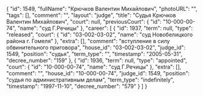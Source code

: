 {
    "id": 1549,
    "fullName": "Крючков Валентин Михайлович",
    "photoURL": "",
    "tags": [],
    "comment": "",
    "layout": "judge",
    "title": "Судья Крючков Валентин Михайлович",
    "court": null,
    "previousCourt": {
        "id": "10-000-00-74",
        "name": "суд Г.Речицы"
    },
    "career": [
        {
            "id": 1937,
            "term": null,
            "type": "released",
            "court": {
                "id": "03-002-03-02",
                "name": "суд Новобелицкого района г. Гомеля"
            },
            "extra": [],
            "comment": "вступление в силу обвинительного приговора",
            "house_id": "03-002-03-02",
            "judge_id": 1549,
            "position": "судья",
            "term_type": "",
            "timestamp": "2005-05-31",
            "decree_number": "159"
        },
        {
            "id": 1936,
            "term": null,
            "type": "appointed",
            "court": {
                "id": "10-000-00-74",
                "name": "суд Г.Речицы"
            },
            "extra": [],
            "comment": "",
            "house_id": "10-000-00-74",
            "judge_id": 1549,
            "position": "судья по административным делам",
            "term_type": "indefinitely",
            "timestamp": "1997-11-10",
            "decree_number": "579"
        }
    ]
}